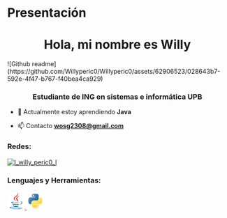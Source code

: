 # Presentación
<h1 align="center">Hola, mi nombre es Willy</h1>
![Github readme](https://github.com/Willyperic0/Willyperic0/assets/62906523/028643b7-592e-4f47-b767-f40bea4ca929)
<h3 align="center">Estudiante de ING en sistemas e informática UPB</h3>

- 🌱 Actualmente estoy aprendiendo **Java**

- 📫 Contacto **wosg2308@gmail.com**

<h3 align="left">Redes:</h3>
<p align="left">
<a href="https://instagram.com/l_willy_peric0_l" target="blank"><img align="center" src="https://raw.githubusercontent.com/rahuldkjain/github-profile-readme-generator/master/src/images/icons/Social/instagram.svg" alt="l_willy_peric0_l" height="30" width="40" /></a>
</p>

<h3 align="left">Lenguajes y Herramientas:</h3>
<p align="left"> <a href="https://www.java.com" target="_blank" rel="noreferrer"> <img src="https://raw.githubusercontent.com/devicons/devicon/master/icons/java/java-original.svg" alt="java" width="40" height="40"/> </a> <a href="https://www.python.org" target="_blank" rel="noreferrer"> <img src="https://raw.githubusercontent.com/devicons/devicon/master/icons/python/python-original.svg" alt="python" width="40" height="40"/> </a> </p>
